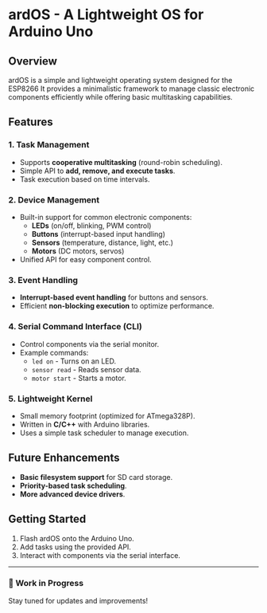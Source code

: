 # ardOS - A Lightweight OS for Arduino Uno

## Overview
ardOS is a simple and lightweight operating system designed for the ESP8266 It provides a minimalistic framework to manage classic electronic components efficiently while offering basic multitasking capabilities.

## Features

### 1. Task Management
- Supports **cooperative multitasking** (round-robin scheduling).
- Simple API to **add, remove, and execute tasks**.
- Task execution based on time intervals.

### 2. Device Management
- Built-in support for common electronic components:
  - **LEDs** (on/off, blinking, PWM control)
  - **Buttons** (interrupt-based input handling)
  - **Sensors** (temperature, distance, light, etc.)
  - **Motors** (DC motors, servos)
- Unified API for easy component control.

### 3. Event Handling
- **Interrupt-based event handling** for buttons and sensors.
- Efficient **non-blocking execution** to optimize performance.

### 4. Serial Command Interface (CLI)
- Control components via the serial monitor.
- Example commands:
  - `led on` - Turns on an LED.
  - `sensor read` - Reads sensor data.
  - `motor start` - Starts a motor.

### 5. Lightweight Kernel
- Small memory footprint (optimized for ATmega328P).
- Written in **C/C++** with Arduino libraries.
- Uses a simple task scheduler to manage execution.

## Future Enhancements
- **Basic filesystem support** for SD card storage.
- **Priority-based task scheduling**.
- **More advanced device drivers**.

## Getting Started
1. Flash ardOS onto the Arduino Uno.
2. Add tasks using the provided API.
3. Interact with components via the serial interface.

---
### 🚀 Work in Progress
Stay tuned for updates and improvements!
